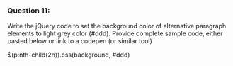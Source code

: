 ### Question 11:

Write the jQuery code to set the background color of alternative paragraph elements to light grey color (#ddd). Provide complete sample code, either pasted below or link to a codepen (or similar tool)

$(p:nth-child(2n)).css(background, #ddd)